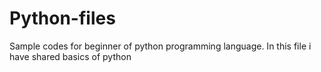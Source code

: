 # Python-files
Sample codes for beginner of python programming language.
In this file i have shared basics of python
